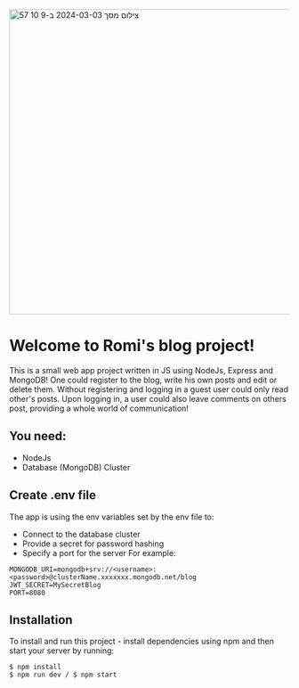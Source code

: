 
<img width="548" alt="צילום מסך 2024-03-03 ב-9 10 57" src="https://github.com/romikamin97/NodeJs-Blog/assets/161374080/6957f495-22bf-4ff8-8a44-7c5693907693">



# Welcome to Romi's blog project!
This is a small web app project written in JS using NodeJs, Express and MongoDB!
One could register to the blog, write his own posts and edit or delete them. Without registering and logging in
a guest user could only read other's posts.
Upon logging in, a user could also leave comments on others post, providing a whole world of communication!

## You need:
- NodeJs
- Database (MongoDB) Cluster

## Create .env file
The app is using the env variables set by the env file to:
- Connect to the database cluster
- Provide a secret for password hashing
- Specify a port for the server
For example:

```
MONGODB_URI=mongodb+srv://<username>:<password>@clusterName.xxxxxxx.mongodb.net/blog
JWT_SECRET=MySecretBlog
PORT=8080
```

## Installation
To install and run this project - install dependencies using npm and then start your server by running:

```
$ npm install
$ npm run dev / $ npm start
```
